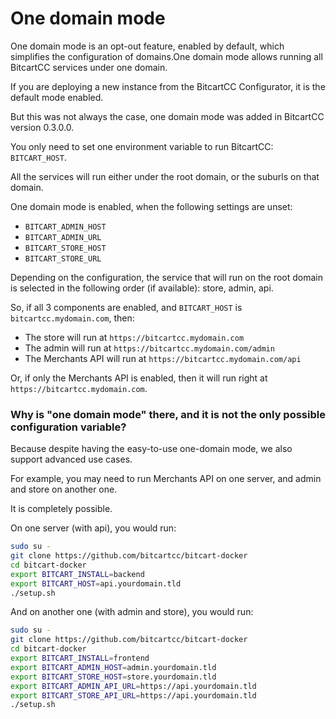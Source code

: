 # One domain mode

One domain mode is an opt-out feature, enabled by default, which simplifies the configuration of domains.One domain mode allows running all BitcartCC services under one domain.

If you are deploying a new instance from the BitcartCC Configurator, it is the default mode enabled. 

But this was not always the case, one domain mode was added in BitcartCC version 0.3.0.0.

You only need to set one environment variable to run BitcartCC: `BITCART_HOST`.

All the services will run either under the root domain, or the suburls on that domain.

One domain mode is enabled, when the following settings are unset:

* `BITCART_ADMIN_HOST`
* `BITCART_ADMIN_URL`
* `BITCART_STORE_HOST`
* `BITCART_STORE_URL`

Depending on the configuration, the service that will run on the root domain is selected in the following order \(if available\): store, admin, api.

So, if all 3 components are enabled, and `BITCART_HOST` is `bitcartcc.mydomain.com`, then:

* The store will run at `https://bitcartcc.mydomain.com`
* The admin will run at `https://bitcartcc.mydomain.com/admin`
* The Merchants API will run at `https://bitcartcc.mydomain.com/api`

Or, if only the Merchants API is enabled, then it will run right at `https://bitcartcc.mydomain.com`.

### Why  is "one domain mode" there, and it is not the only possible configuration variable?

Because despite having the easy-to-use one-domain mode, we also support advanced use cases.

For example, you may need to run Merchants API on one server, and admin and store on another one.

It is completely possible.

On one server \(with api\), you would run:

```bash
sudo su -
git clone https://github.com/bitcartcc/bitcart-docker
cd bitcart-docker
export BITCART_INSTALL=backend
export BITCART_HOST=api.yourdomain.tld
./setup.sh
```

And on another one \(with admin and store\), you would run:

```bash
sudo su -
git clone https://github.com/bitcartcc/bitcart-docker
cd bitcart-docker
export BITCART_INSTALL=frontend
export BITCART_ADMIN_HOST=admin.yourdomain.tld
export BITCART_STORE_HOST=store.yourdomain.tld
export BITCART_ADMIN_API_URL=https://api.yourdomain.tld
export BITCART_STORE_API_URL=https://api.yourdomain.tld
./setup.sh
```


